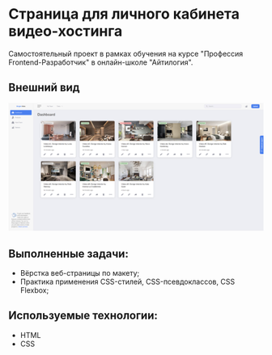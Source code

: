 # Страница для личного кабинета видео-хостинга

Самостоятельный проект в рамках обучения на курсе "Профессия Frontend-Разработчик" в онлайн-школе "Айтилогия".

## Внешний вид

![project-screen](project-image.jpg)

## Выполненные задачи:
- Вёрстка веб-страницы по макету;
- Практика применения CSS-стилей, CSS-псевдоклассов, CSS Flexbox;

## Используемые технологии:
* HTML
* CSS